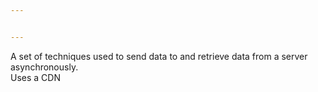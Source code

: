 ```yaml
---


---
```


<p>A set of techniques used to send data to and retrieve data from a server asynchronously.<br>
Uses a CDN</p>

